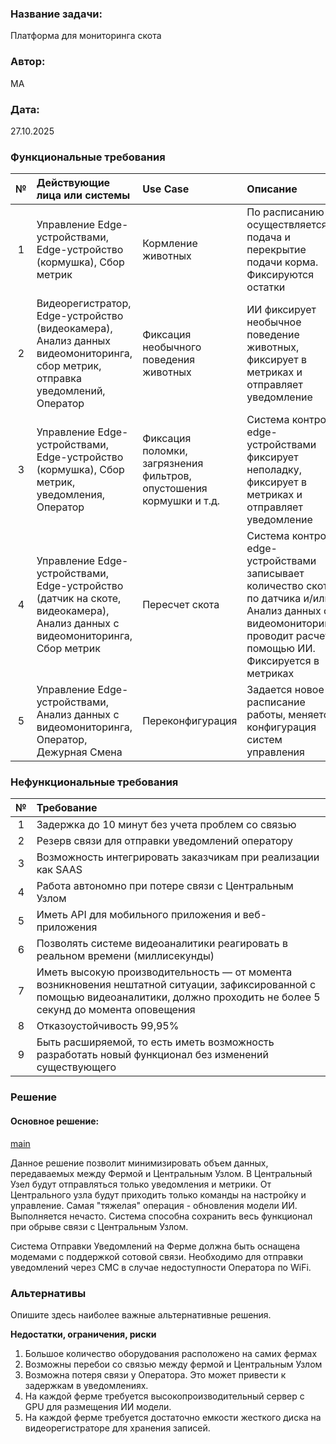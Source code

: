 ### <a name="_b7urdng99y53"></a>**Название задачи:** 
Платформа для мониторинга скота
### <a name="_hjk0fkfyohdk"></a>**Автор:**
МА
### <a name="_uanumrh8zrui"></a>**Дата:**
27.10.2025
### <a name="_3bfxc9a45514"></a>**Функциональные требования**


|**№**|**Действующие лица или системы**|**Use Case**|**Описание**|
| :-: | :- | :- | :- |
|1|Управление Edge-устройствами, Edge-устройство (кормушка), Сбор метрик|Кормление животных|По расписанию осуществляется подача и перекрытие подачи корма. Фиксируются остатки|
|2|Видеорегистратор, Edge-устройство (видеокамера), Анализ данных видеомониторинга, сбор метрик, отправка уведомлений, Оператор|Фиксация необычного поведения животных|ИИ фиксирует необычное поведение животных, фиксирует в метриках и отправляет уведомление|
|3|Управление Edge-устройствами, Edge-устройство (кормушка), Сбор метрик, уведомления, Оператор|Фиксация поломки, загрязнения фильтров, опустошения кормушки и т.д.|Система контроля edge-устройствами фиксирует неполадку, фиксирует в метриках и отправляет уведомление|
|4|Управление Edge-устройствами, Edge-устройство (датчик на скоте, видеокамера), Анализ данных с видеомониторинга, Сбор метрик|Пересчет скота|Система контроля edge-устройствами записывает количество скота по датчика и/или Анализ данных с видеомониторинга проводит расчет с помощью ИИ. Фиксируется в метриках|
|5|Управление Edge-устройствами, Анализ данных с видеомониторинга, Оператор, Дежурная Смена|Переконфигурация|Задается новое расписание работы, меняется конфигурация систем управления|
### <a name="_u8xz25hbrgql"></a>**Нефункциональные требования**
|**№**|**Требование**|
| :-: | :- |
|1|Задержка до 10 минут без учета проблем со связью|
|2|Резерв связи для отправки уведомлений оператору|
|3|Возможность интегрировать заказчикам при реализации как SAAS|
|4|Работа автономно при потере связи с Центральным Узлом|
|5|Иметь API для мобильного приложения и веб-приложения|
|6|Позволять системе видеоаналитики реагировать в реальном времени (миллисекунды)|
|7|Иметь высокую производительность — от момента возникновения нештатной ситуации, зафиксированной с помощью видеоаналитики, должно проходить не более 5 секунд до момента оповещения|
|8|Отказоустойчивость 99,95%|
|9|Быть расширяемой, то есть иметь возможность разработать новый функционал без изменений существующего|
### <a name="_qmphm5d6rvi3"></a>**Решение**
#### Основное решение:
[main](./main-context.puml)

Данное решение позволит минимизировать объем данных, передаваемых между Фермой и Центральным Узлом. В Центральный Узел будут отправляться только уведомления и метрики. От Центрального узла будут приходить только команды на настройку и управление. Самая "тяжелая" операция - обновления модели ИИ. Выполняется нечасто.
Система способна сохранить весь функционал при обрыве связи с Центральным Узлом.

Система Отправки Уведомлений на Ферме должна быть оснащена модемами с поддержкой сотовой связи. Необходимо для отправки уведомлений через СМС в случае недоступности Оператора по WiFi.
### <a name="_bjrr7veeh80c"></a>**Альтернативы**
Опишите здесь наиболее важные альтернативные решения.

**Недостатки, ограничения, риски**

1. Большое количество оборудования расположено на самих фермах
2. Возможны перебои со связью между фермой и Центральным Узлом
3. Возможна потеря связи у Оператора. Это может привести к задержкам в уведомлениях.
4. На каждой ферме требуется высокопроизводительный сервер с GPU для размещения ИИ модели.
5. На каждой ферме требуется достаточно емкости жесткого диска на видеорегистраторе для хранения записей.

